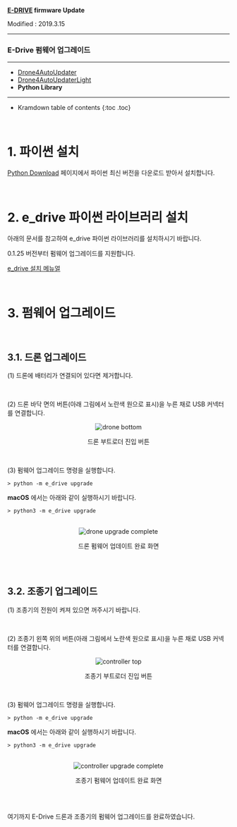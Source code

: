 **[E-DRIVE](/documents/kr/products/e_drive/) firmware Update**

Modified : 2019.3.15

---

<h3>E-Drive 펌웨어 업그레이드</h3>

---

- [Drone4AutoUpdater](../drone4autoupdater/)
- [Drone4AutoUpdaterLight](../drone4autoupdaterlight/)
- **Python Library**

---

* Kramdown table of contents
{:toc .toc}

<br>

# 1. 파이썬 설치

[Python Download](https://www.python.org/downloads/) 페이지에서 파이썬 최신 버전을 다운로드 받아서 설치합니다.

<br>



# 2. e_drive 파이썬 라이브러리 설치

아래의 문서를 참고하여 e_drive 파이썬 라이브러리를 설치하시기 바랍니다.

0.1.25 버전부터 펌웨어 업그레이드를 지원합니다.

<a href="/documents/kr/products/e_drive/library/python/e_drive/01_intro/">e_drive 설치 메뉴얼</a>

<br>



# 3. 펌웨어 업그레이드

<br>



## 3.1. 드론 업그레이드

(1) 드론에 배터리가 연결되어 있다면 제거합니다.

<br>

(2) 드론 바닥 면의 버튼(아래 그림에서 노란색 원으로 표시)을 누른 채로 USB 커넥터를 연결합니다.

<div align="center">
    <img src="./images/1_e_drone_drone_bottom_bootloader_button.jpg" alt="drone bottom">
    <p>드론 부트로더 진입 버튼</p>
</div>

<br>

(3) 펌웨어 업그레이드 명령을 실행합니다.

```
> python -m e_drive upgrade
```

**macOS** 에서는 아래와 같이 실행하시기 바랍니다.

```
> python3 -m e_drive upgrade
```

<br>

<div align="center">
    <img src="./images/2_drone_upgrade_complete.png" alt="drone upgrade complete">
    <p>드론 펌웨어 업데이트 완료 화면</p>
</div>
<br>

<br>



## 3.2. 조종기 업그레이드

(1) 조종기의 전원이 켜져 있으면 꺼주시기 바랍니다.

<br>

(2) 조종기 왼쪽 위의 버튼(아래 그림에서 노란색 원으로 표시)을 누른 채로 USB 커넥터를 연결합니다.

<div align="center">
    <img src="./images/3_e_drone_controller_top_bootloader_button.jpg" alt="controller top">
    <p>조종기 부트로더 진입 버튼</p>
</div>
<br>

(3) 펌웨어 업그레이드 명령을 실행합니다.

```
> python -m e_drive upgrade
```

**macOS** 에서는 아래와 같이 실행하시기 바랍니다.

```
> python3 -m e_drive upgrade
```

<br>

<div align="center">
    <img src="./images/4_controller_upgrade_complete.png" alt="controller upgrade complete">
    <p>조종기 펌웨어 업데이트 완료 화면</p>
</div>
<br>



<br>


여기까지 E-Drive 드론과 조종기의 펌웨어 업그레이드를 완료하였습니다.

